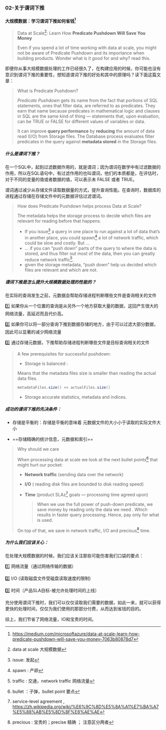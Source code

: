 ### 02-关于谓词下推

#### 大规模数据：学习谓词下推如何省钱[^1]

> Data at Scale[^2]: Learn How **Predicate Pushdown Will Save You Money**
>
> Even if you spend a lot of time working with data at scale, you might not be aware of Predicate Pushdown and its importance when building products. Wonder what is it good for and why? read this.

即便你从事大规模数据处理的工作已经很久了，在构建应用的时候，你可能也没有意识到谓词下推的重要性，想知道谓词下推的好处和其中的原理吗？读下面这篇文章：

> What is Predicate Pushdown?
>
> *Predicate Pushdown* gets its name from the fact that portions of SQL statements, ones that filter data, are referred to as predicates. They earn that name because predicates in mathematical logic and clauses in SQL are the same kind of thing — statements that, upon evaluation, can be TRUE or FALSE for different values of variables or data.
>
> It can improve **query performance** by **reducing** the amount of data read (I/O) from Storage files. The Database process evaluates filter predicates in the query against **metadata stored** in the Storage files.

##### 什么是谓词下推？

在一个SQL中，起到过滤数据作用的，就是谓词；因为谓词在数学中有过滤数据的作用，所以在SQL语句中，有过滤作用的也叫谓词，他们的本质都是，在评估时，对于不同的变量的值或者数据的值，可以表示未 FALSE 或者 TRUE。

谓词通过减少从存储文件读取数据量的方式，提升查询性能。在查询时，数据库的进程通过存储在存储文件中的元数据评估过滤谓词。

>How does Predicate Pushdown helps process Data at Scale?
>
>The metadata helps the storage process to decide which files are relevant for reading before that happens.
>
>- If you issue[^3] a query in one place to run against a lot of data that’s in another place, you could spawn[^4] a lot of network traffic, which could be slow and costly. But …
>- … if you can “push down” parts of the query to where the data is stored, and thus filter out most of the data, then you can greatly reduce network traffic[^5].
>- given the storage metadata, “push down” help us decided which files are relevant and which are not.

#####  谓词下推是怎么提升大规模数据处理的性能的？

在实际的查询发生之前，元数据会帮助存储进程判断哪些文件是查询相关的文件

:one: 如果你从一个位置的查询是从另外一个地方获取大量的数据，这回产生很大的网络流量，高延迟而且代价高。

:two: 如果你可以将一部分查询下推到数据存储的地方，由于可以过滤大部分数据，因此可以显著的减少网络流量

:three: 通过存储元数据，下推帮助存储进程判断哪些文件是目标查询相关的文件



> A few prerequisites for successful pushdown:
>
> - Storage is balanced :
>
> Means that the metadata files size is smaller than reading the actual data files.
>
> ```java
> metadataFiles.size() << actualFiles.size()
> ```
>
> - Storage accurate statistics, metadata and indices.

##### 成功的谓词下推的先决条件：

* 存储是平衡的：存储是平衡的意味着 元数据文件的大小小于读取的实际文件大小

* ==存储精确的统计信息，元数据和索引==



> Why should we care
>
> When processing data at scale we look at the next bullet points[^6] that might hurt our pocket:
>
> * **Network traffic** (sending data over the network)
>
> * **I/O** ( reading disk files are bounded to disk reading speed)
>
> * **Time** (product SLAz[^7] goals — processing time agreed upon)
>
>   > When we use the full power of push-down predicate, we save money by reading only the data we need . Which results in faster query processing. Hence, pay only for what is used.
>
> On top of that, we save in network traffic, I/O and precious[^8] time.

##### 为什么我们应该关心：

在处理大规模数据的时候，我们应该关注那些可能伤害我们口袋的要点：

:one: 网络流量（通过网络传输的数据）

:two: I/O (读取磁盘文件受磁盘读取速度的限制)

:three: 时间（产品SLA目标-被允许处理时间的上线）

充分使用谓词下推时，我们可以仅仅读取我们需要的数据，如此一来，就可以获得更快的处理时间，仅仅为我们使用的那部分付费，从而达到省钱的目的。

综上，我们节省了网络流量，IO和宝贵的时间。

[^1]:https://medium.com/microsoftazure/data-at-scale-learn-how-predicate-pushdown-will-save-you-money-7063b80878d7
[^2]: data at scale 大规模数据
[^3]: issue: 发起
[^4]: spawn : 产卵
[^5]: traffic : 交通，network traffic 网络流量
[^6]: bullet ：子弹，bullet point 要点
[^7]: service-level agreement , https://zh.wikipedia.org/wiki/%E6%9C%8D%E5%8A%A1%E7%BA%A7%E5%88%AB%E5%8D%8F%E8%AE%AE
[^8]: precious : 宝贵的；precise 精确 ； 注意区分两者







